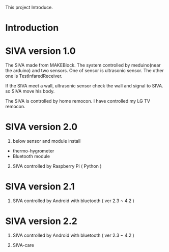 This project Introduce.

# Introduction #

# SIVA version 1.0 #

The SIVA made from MAKEBlock.
The system controlled by meduino(near the arduino) and two sensors.
One of sensor is ultrasonic sensor.
The other one is TestInfaredReceiver.

If the SIVA meet a wall, ultrasonic sensor check the wall and signal to SIVA.
so SIVA move his body.

The SIVA is controlled by home remocon.
I have controlled my LG TV remocon.


# SIVA version 2.0 #

1. below sensor and module install
- thermo-hygrometer
- Bluetooth module

2. SIVA controlled by Raspberry Pi ( Python )


# SIVA version 2.1 #

1. SIVA controlled by Android with bluetooth ( ver 2.3 ~ 4.2 )


# SIVA version 2.2 #

1. SIVA controlled by Android with bluetooth ( ver 2.3 ~ 4.2 )

2. SIVA-care